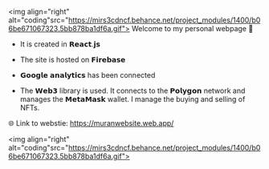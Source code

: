 

<img align="right" alt="coding"src="https://mirs3cdncf.behance.net/project_modules/1400/b06be671067323.5bb878ba1df6a.gif">
Welcome to my personal webpage 🙂


- It is created in 𝗥𝗲𝗮𝗰𝘁.𝗷𝘀
  
- The site is hosted on 𝗙𝗶𝗿𝗲𝗯𝗮𝘀𝗲
  
- 𝗚𝗼𝗼𝗴𝗹𝗲 𝗮𝗻𝗮𝗹𝘆𝘁𝗶𝗰𝘀 has been connected
  
- The 𝗪𝗲𝗯𝟯 library is used. It connects to the 𝗣𝗼𝗹𝘆𝗴𝗼𝗻 network and manages the 𝗠𝗲𝘁𝗮𝗠𝗮𝘀𝗸 wallet. I manage the buying and selling of NFTs.

🌐 Link to webstie: https://muranwebsite.web.app/

<img align="right" alt="coding"src="https://mirs3cdncf.behance.net/project_modules/1400/b06be671067323.5bb878ba1df6a.gif">

